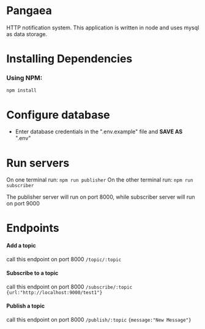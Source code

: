 # Pangaea
HTTP notification system.
This application is written in node and uses mysql as data storage.
# Installing Dependencies
### Using NPM:
`npm install`
# Configure database
* Enter database credentials in the ".env.example" file and **SAVE AS** ".env"
# Run servers
On one terminal run:
`npm run publisher`
On the other terminal run:
`npm run subscriber`

The publisher server will run on port 8000, while subscriber server will run on port 9000
# Endpoints
#### Add a topic
call this endpoint on port 8000
`/topic/:topic`

#### Subscribe to a topic
call this endpoint on port 8000
`/subscribe/:topic`
`{url:"http://localhost:9000/test1"}`

#### Publish a topic
call this endpoint on port 8000
`/publish/:topic`
`{message:"New Message"}`
